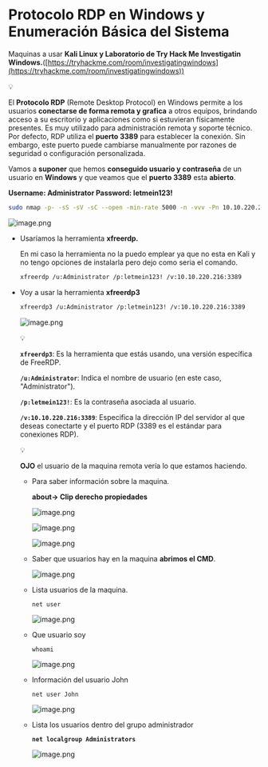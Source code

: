 # Protocolo RDP en Windows y Enumeración Básica del Sistema

Maquinas a usar **Kali Linux y Laboratorio de Try Hack Me Investigatin Windows.**([https://tryhackme.com/room/investigatingwindows](https://tryhackme.com/room/investigatingwindows))

<aside>
💡

El **Protocolo RDP** (Remote Desktop Protocol) en Windows permite a los usuarios **conectarse de forma remota y grafica** a otros equipos, brindando acceso a su escritorio y aplicaciones como si estuvieran físicamente presentes. Es muy utilizado para administración remota y soporte técnico.
Por defecto, RDP utiliza el **puerto 3389** para establecer la conexión. Sin embargo, este puerto puede cambiarse manualmente por razones de seguridad o configuración personalizada. 

</aside>

Vamos a **suponer** que hemos **conseguido usuario y contraseña** de un usuario en **Windows** y que veamos que el **puerto 3389** esta **abierto**.

**Username: Administrator
Password: letmein123!**

```bash
sudo nmap -p- -sS -sV -sC --open -min-rate 5000 -n -vvv -Pn 10.10.220.216
```

![image.png](./imagenes/image%2030.png)

- Usaríamos la herramienta **xfreerdp.**
    
    En mi caso la herramienta no la puedo emplear ya que no esta en Kali y no tengo opciones de instalarla pero dejo como seria el comando.
    
    ```bash
    xfreerdp /u:Administrator /p:letmein123! /v:10.10.220.216:3389
    ```
    

- Voy a usar la herramienta **xfreerdp3**
    
    ```bash
    xfreerdp3 /u:Administrator /p:letmein123! /v:10.10.220.216:3389
    ```
    
    ![image.png](./imagenes/image%2031.png)
    
    <aside>
    💡
    
    **`xfreerdp3`**: Es la herramienta que estás usando, una versión específica de FreeRDP.
    
    **`/u:Administrator`**: Indica el nombre de usuario (en este caso, "Administrator").
    
    **`/p:letmein123!`**: Es la contraseña asociada al usuario.
    
    **`/v:10.10.220.216:3389`**: Especifica la dirección IP del servidor al que deseas conectarte y el puerto RDP (3389 es el estándar para conexiones RDP).
    
    </aside>
    
    <aside>
    💡
    
    **OJO** el usuario de la maquina remota vería lo que estamos haciendo.
    
    </aside>
    
    - Para saber información sobre la maquina.
        
        **about→ Clip derecho propiedades**
        
        ![image.png](./imagenes/image%2032.png)
        
        ![image.png](./imagenes/image%2033.png)
        
        ![image.png](./imagenes/image%2034.png)
        
    
    - Saber que usuarios hay en la maquina **abrimos el CMD**.
        
        ![image.png](./imagenes/image%2035.png)
        
    
    - Lista usuarios de la maquina.
        
        `net user`
        
        ![image.png](./imagenes/image%2036.png)
        
    
    - Que usuario soy
        
        `whoami`
        
        ![image.png](./imagenes/f8d03713-b46a-4aef-9112-6f31412d3cde.png)
        
    
    - Información del usuario John
        
        `net user John`
        
        ![image.png](./imagenes/image%2037.png)
        
    
    - Lista los usuarios dentro del grupo administrador
        
        **`net localgroup Administrators`**
        
        ![image.png](./imagenes/image%2038.png)
